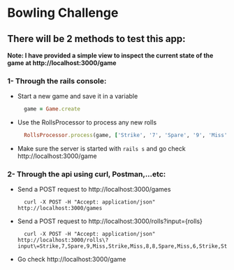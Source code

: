 # Bowling Challenge

## There will be 2 methods to test this app:


**Note: I have provided a simple view to inspect the current state of the game at http://localhost:3000/game**


### 1- Through the rails console:

* Start a new game and save it in a variable
  ```ruby
    game = Game.create
  ```
* Use the RollsProcessor to process any new rolls
  ```ruby
    RollsProcessor.process(game, ['Strike', '7', 'Spare', '9', 'Miss', 'Strike', 'Miss', '8', '8', 'Spare', 'Miss', '6', 'Strike', 'Strike', 'Strike', '8', '1'])
  ```
* Make sure the server is started with `rails s` and go check http://localhost:3000/game

### 2- Through the api using curl, Postman,...etc:

* Send a POST request to http://localhost:3000/games
  ```curl
    curl -X POST -H "Accept: application/json" http://localhost:3000/games
  ```

* Send a POST request to http://localhost:3000/rolls?input={rolls}
  ```curl
    curl -X POST -H "Accept: application/json" http://localhost:3000/rolls\?input\=Strike,7,Spare,9,Miss,Strike,Miss,8,8,Spare,Miss,6,Strike,Strike,Strike,8,1
  ```

* Go check http://localhost:3000/game
